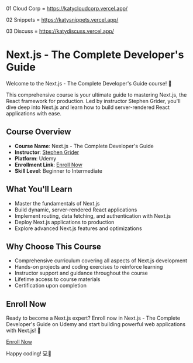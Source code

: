 01 Cloud Corp = https://katycloudcorp.vercel.app/

02 Snippets = https://katysnippets.vercel.app/

03 Discuss = https://katydiscuss.vercel.app/

# Next.js - The Complete Developer's Guide

Welcome to the Next.js - The Complete Developer's Guide course! 🚀

This comprehensive course is your ultimate guide to mastering Next.js, the React framework for production. Led by instructor Stephen Grider, you'll dive deep into Next.js and learn how to build server-rendered React applications with ease.

## Course Overview

- **Course Name**: Next.js - The Complete Developer's Guide
- **Instructor**: [Stephen Grider](https://www.udemy.com/user/sgslo/)
- **Platform**: Udemy
- **Enrollment Link**: [Enroll Now](https://www.udemy.com/course/next-js-the-complete-developers-guide/?couponCode=ST6MT42324)
- **Skill Level**: Beginner to Intermediate

## What You'll Learn

- Master the fundamentals of Next.js
- Build dynamic, server-rendered React applications
- Implement routing, data fetching, and authentication with Next.js
- Deploy Next.js applications to production
- Explore advanced Next.js features and optimizations

## Why Choose This Course

- Comprehensive curriculum covering all aspects of Next.js development
- Hands-on projects and coding exercises to reinforce learning
- Instructor support and guidance throughout the course
- Lifetime access to course materials
- Certification upon completion

## Enroll Now

Ready to become a Next.js expert? Enroll now in Next.js - The Complete Developer's Guide on Udemy and start building powerful web applications with Next.js! 🌟

[Enroll Now](https://www.udemy.com/course/next-js-the-complete-developers-guide/?couponCode=ST6MT42324)

Happy coding! 💻🎉
